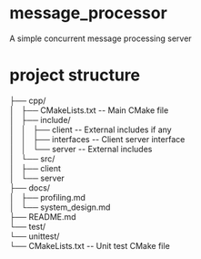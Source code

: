 # message_processor
A simple concurrent message processing server  

# project structure  
├── cpp/  
│   ├── CMakeLists.txt -- Main CMake file  
│   ├── include/  
│   │   ├── client     -- External includes if any  
│   │   ├── interfaces -- Client server interface  
│   │   └── server     -- External includes  
│   └── src/  
│       ├── client  
│       └── server  
├── docs/  
│   ├── profiling.md  
│   └── system_design.md  
├── README.md  
└── test/  
    └── unittest/  
        └── CMakeLists.txt -- Unit test CMake file  

